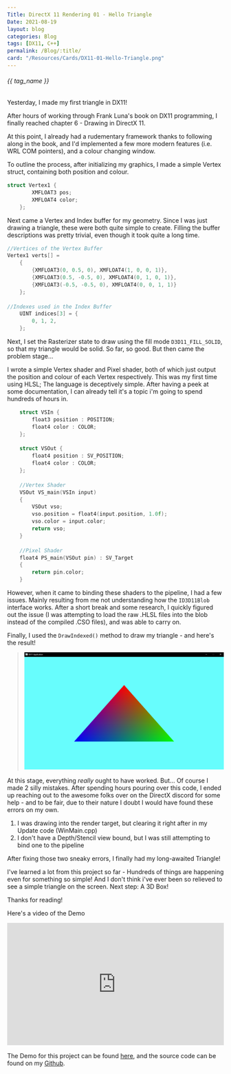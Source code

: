 ```yaml
---
Title: DirectX 11 Rendering 01 - Hello Triangle
Date: 2021-08-19
layout: blog
categories: Blog
tags: [DX11, C++]
permalink: /Blog/:title/
card: "/Resources/Cards/DX11-01-Hello-Triangle.png"
---
```

<h6>{{ tag_name }}</h6>
Yesterday, I made my first triangle in DX11! 

After hours of working through Frank Luna's book on DX11 programming, I finally reached chapter 6 - Drawing in DirectX 11.

At this point, I already had a rudementary framework thanks to following along in the book, and I'd implemented a few more modern features (i.e. WRL COM pointers), and a colour changing window. 

To outline the process, after initializing my graphics, I made a simple Vertex struct, containing both position and colour. 
```cpp
struct Vertex1 {
		XMFLOAT3 pos;
		XMFLOAT4 color;
	};
```

Next came a Vertex and Index buffer for my geometry. Since I was just drawing a triangle, these were both quite simple to create. Filling the buffer descriptions was pretty trivial, even though it took quite a long time.
```cpp
//Vertices of the Vertex Buffer
Vertex1 verts[] =
	{
		{XMFLOAT3(0, 0.5, 0), XMFLOAT4(1, 0, 0, 1)},
		{XMFLOAT3(0.5, -0.5, 0), XMFLOAT4(0, 1, 0, 1)},
		{XMFLOAT3(-0.5, -0.5, 0), XMFLOAT4(0, 0, 1, 1)}
	};

//Indexes used in the Index Buffer
	UINT indices[3] = {
		0, 1, 2,	
	};
```

Next, I set the Rasterizer state to draw using the fill mode ```D3D11_FILL_SOLID```, so that my triangle would be solid. So far, so good. But then came the problem stage...

I wrote a simple Vertex shader and Pixel shader, both of which just output the position and colour of each Vertex respectively. This was my first time using HLSL; The language is deceptively simple. After having a peek at some documentation, I can already tell it's a topic i'm going to spend hundreds of hours in. 
```cpp
    struct VSIn {
        float3 position : POSITION;
        float4 color : COLOR;
    };

    struct VSOut {
        float4 position : SV_POSITION;
        float4 color : COLOR;
    };

    //Vertex Shader
    VSOut VS_main(VSIn input)
    {
        VSOut vso;
        vso.position = float4(input.position, 1.0f);
        vso.color = input.color;
        return vso;
    }

    //Pixel Shader
    float4 PS_main(VSOut pin) : SV_Target
    {
	    return pin.color;
    }
```

However, when it came to binding these shaders to the pipeline, I had a few issues. Mainly resulting from me not understanding how the ```ID3D11Blob``` interface works. After a short break and some research, I quickly figured out the issue (I was attempting to load the raw .HLSL files into the blob instead of the compiled .CSO files), and was able to carry on.

Finally, I used the ```DrawIndexed()``` method to draw my triangle - and here's the result!
>![Complete Triangle!](https://raw.githubusercontent.com/EwanBurnett/ewanburnett.github.io/master/Resources/Hello-Triangle-Render.png)

At this stage, everything *really* ought to have worked. But... Of course I made 2 silly mistakes. After spending hours pouring over this code, I ended up reaching out to the awesome folks over on the DirectX discord for some help - and to be fair, due to their nature I doubt I would have found these errors on my own. 

1. I was drawing into the render target, but clearing it right after in my Update code (WinMain.cpp)
2. I don't have a Depth/Stencil view bound, but I was still attempting to bind one to the pipeline

After fixing those two sneaky errors, I finally had my long-awaited Triangle!

I've learned a lot from this project so far - Hundreds of things are happening even for something so simple! And I don't think i've ever been so relieved to see a simple triangle on the screen. Next step: A 3D Box! 

Thanks for reading!

Here's a video of the Demo
<iframe width="100%" style="aspect-ratio: 16/9;" src="https://www.youtube.com/embed/PMFbgZx2WOc" title="YouTube video player" frameborder="0" allow="accelerometer; autoplay; clipboard-write; encrypted-media; gyroscope; picture-in-picture" allowfullscreen></iframe>

The Demo for this project can be found [here](https://github.com/EwanBurnett/DirectX-11-Practice/releases/tag/v0.5.0), and the source code can be found on my [Github](https://github.com/EwanBurnett/DirectX-11-Practice/tree/Drawing).